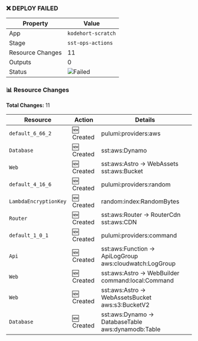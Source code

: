 ### ❌ DEPLOY FAILED

| Property | Value |
|----------|-------|
| App | `kodehort-scratch` |
| Stage | `sst-ops-actions` |
| Resource Changes | 11 |
| Outputs | 0 |
| Status | ![Failed](https://img.shields.io/badge/Status-Failed-red) |

### 📊 Resource Changes

**Total Changes:** 11

| Resource | Action | Details |
|----------|---------|---------|
| `default_6_66_2` | 🆕 Created | pulumi:providers:aws |
| `Database` | 🆕 Created | sst:aws:Dynamo |
| `Web` | 🆕 Created | sst:aws:Astro → WebAssets sst:aws:Bucket |
| `default_4_16_6` | 🆕 Created | pulumi:providers:random |
| `LambdaEncryptionKey` | 🆕 Created | random:index:RandomBytes |
| `Router` | 🆕 Created | sst:aws:Router → RouterCdn sst:aws:CDN |
| `default_1_0_1` | 🆕 Created | pulumi:providers:command |
| `Api` | 🆕 Created | sst:aws:Function → ApiLogGroup aws:cloudwatch:LogGroup |
| `Web` | 🆕 Created | sst:aws:Astro → WebBuilder command:local:Command |
| `Web` | 🆕 Created | sst:aws:Astro → WebAssetsBucket aws:s3:BucketV2 |
| `Database` | 🆕 Created | sst:aws:Dynamo → DatabaseTable aws:dynamodb:Table |